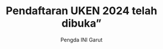---
title: Pendaftaran UKEN 2024 telah dibuka”
postDate: "2024-07-01"
author: 'Pengda INI Garut'
image: './images/pad-2024.jpeg'
summary: ''
tags: ['kegiatan', 'PAD', 'Pertemuan', 'Gacita']
draft: false
---